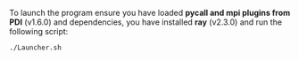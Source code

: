 To launch the program ensure you have loaded **pycall and mpi plugins from PDI** (v1.6.0) and dependencies, you have installed **ray** (v2.3.0) and run the following script:

 `./Launcher.sh`